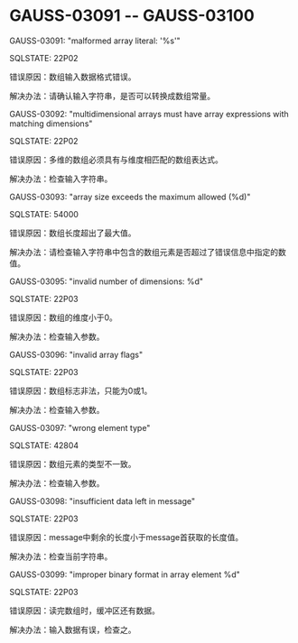 # GAUSS-03091 -- GAUSS-03100<a name="ZH-CN_TOPIC_0302073206"></a>

GAUSS-03091: "malformed array literal: '%s'"

SQLSTATE: 22P02

错误原因：数组输入数据格式错误。

解决办法：请确认输入字符串，是否可以转换成数组常量。

GAUSS-03092: "multidimensional arrays must have array expressions with matching dimensions"

SQLSTATE: 22P02

错误原因：多维的数组必须具有与维度相匹配的数组表达式。

解决办法：检查输入字符串。

GAUSS-03093: "array size exceeds the maximum allowed \(%d\)"

SQLSTATE: 54000

错误原因：数组长度超出了最大值。

解决办法：请检查输入字符串中包含的数组元素是否超过了错误信息中指定的数值。

GAUSS-03095: "invalid number of dimensions: %d"

SQLSTATE: 22P03

错误原因：数组的维度小于0。

解决办法：检查输入参数。

GAUSS-03096: "invalid array flags"

SQLSTATE: 22P03

错误原因：数组标志非法，只能为0或1。

解决办法：检查输入参数。

GAUSS-03097: "wrong element type"

SQLSTATE: 42804

错误原因：数组元素的类型不一致。

解决办法：检查输入参数。

GAUSS-03098: "insufficient data left in message"

SQLSTATE: 22P03

错误原因：message中剩余的长度小于message首获取的长度值。

解决办法：检查当前字符串。

GAUSS-03099: "improper binary format in array element %d"

SQLSTATE: 22P03

错误原因：读完数组时，缓冲区还有数据。

解决办法：输入数据有误，检查之。

